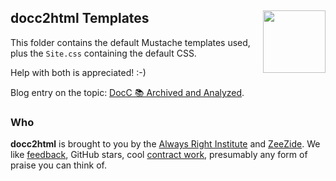 <h2>docc2html Templates
  <img src="http://zeezide.com/img/docz/docc2html100.png"
           align="right" width="100" height="100" />
</h2>

This folder contains the default Mustache templates used,
plus the `Site.css` containing the default CSS.

Help with both is appreciated! :-)

Blog entry on the topic: [DocC 📚 Archived and Analyzed](https://www.alwaysrightinstitute.com/docz/).


### Who

**docc2html** is brought to you by
the
[Always Right Institute](http://www.alwaysrightinstitute.com)
and
[ZeeZide](http://zeezide.de).
We like 
[feedback](https://twitter.com/ar_institute), 
GitHub stars, 
cool [contract work](http://zeezide.com/en/services/services.html),
presumably any form of praise you can think of.
